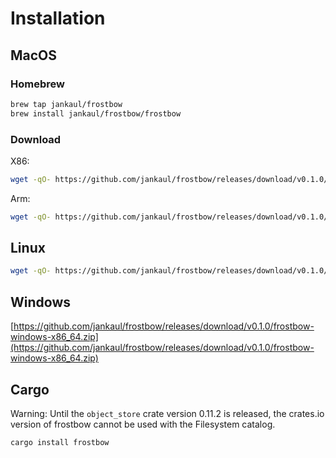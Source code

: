 # Installation

## MacOS

### Homebrew

```bash
brew tap jankaul/frostbow
brew install jankaul/frostbow/frostbow
```

### Download

X86:
```bash
wget -qO- https://github.com/jankaul/frostbow/releases/download/v0.1.0/frostbow-macOS-x86_64.tar.gz | tar xvz
```

Arm:
```bash
wget -qO- https://github.com/jankaul/frostbow/releases/download/v0.1.0/frostbow-macOS-aarch64.tar.gz | tar xvz
```

## Linux

```bash
wget -qO- https://github.com/jankaul/frostbow/releases/download/v0.1.0/frostbow-linux-x86_64.tar.gz | tar xvz
```

## Windows

[https://github.com/jankaul/frostbow/releases/download/v0.1.0/frostbow-windows-x86_64.zip](https://github.com/jankaul/frostbow/releases/download/v0.1.0/frostbow-windows-x86_64.zip)

## Cargo

Warning: Until the `object_store` crate version 0.11.2 is released, the crates.io version of frostbow cannot be used with the Filesystem catalog.

```bash
cargo install frostbow
```